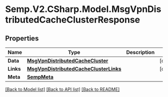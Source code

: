 # Semp.V2.CSharp.Model.MsgVpnDistributedCacheClusterResponse
## Properties

Name | Type | Description | Notes
------------ | ------------- | ------------- | -------------
**Data** | [**MsgVpnDistributedCacheCluster**](MsgVpnDistributedCacheCluster.md) |  | [optional] 
**Links** | [**MsgVpnDistributedCacheClusterLinks**](MsgVpnDistributedCacheClusterLinks.md) |  | [optional] 
**Meta** | [**SempMeta**](SempMeta.md) |  | 

[[Back to Model list]](../README.md#documentation-for-models) [[Back to API list]](../README.md#documentation-for-api-endpoints) [[Back to README]](../README.md)

